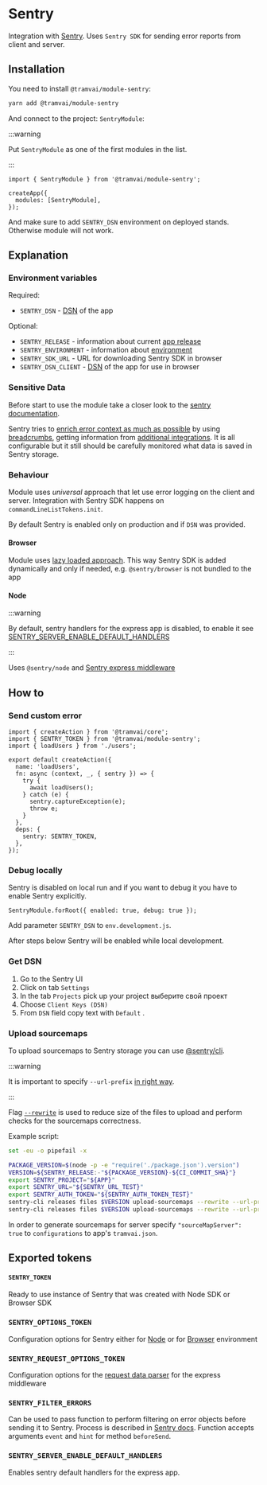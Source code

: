 # Sentry

Integration with [Sentry](https://docs.sentry.io/). Uses `Sentry SDK` for sending error reports from client and server.

## Installation

You need to install `@tramvai/module-sentry`:

```bash
yarn add @tramvai/module-sentry
```

And connect to the project: `SentryModule`:

:::warning

Put `SentryModule` as one of the first modules in the list.

:::

```tsx
import { SentryModule } from '@tramvai/module-sentry';

createApp({
  modules: [SentryModule],
});
```

And make sure to add `SENTRY_DSN` environment on deployed stands. Otherwise module will not work.

## Explanation

### Environment variables

Required:

- `SENTRY_DSN` - [DSN](https://docs.sentry.io/product/sentry-basics/dsn-explainer/) of the app

Optional:

- `SENTRY_RELEASE` - information about current [app release](https://docs.sentry.io/workflow/releases/)
- `SENTRY_ENVIRONMENT` - information about [environment](https://docs.sentry.io/product/sentry-basics/environments/)
- `SENTRY_SDK_URL` - URL for downloading Sentry SDK in browser
- `SENTRY_DSN_CLIENT` - [DSN](https://docs.sentry.io/product/sentry-basics/dsn-explainer/) of the app for use in browser

### Sensitive Data

Before start to use the module take a closer look to the [sentry documentation](https://docs.sentry.io/platforms/javascript/data-management/sensitive-data/).

Sentry tries to [enrich error context as much as possible](https://docs.sentry.io/platforms/javascript/enriching-events/) by using [breadcrumbs](https://docs.sentry.io/platforms/javascript/enriching-events/breadcrumbs/), getting information from [additional integrations](https://docs.sentry.io/platforms/javascript/configuration/integrations/). It is all configurable but it still should be carefully monitored what data is saved in Sentry storage.

### Behaviour

Module uses _universal_ approach that let use error logging on the client and server. Integration with Sentry SDK happens on `commandLineListTokens.init`.

By default Sentry is enabled only on production and if `DSN` was provided.

#### Browser

Module uses [lazy loaded approach](https://docs.sentry.io/platforms/javascript/install/lazy-load-sentry/). This way Sentry SDK is added dynamically and only if needed, e.g. `@sentry/browser` is not bundled to the app

#### Node

:::warning

By default, sentry handlers for the express app is disabled, to enable it see [SENTRY_SERVER_ENABLE_DEFAULT_HANDLERS](#sentry_server_enable_default_handlers)

:::

Uses `@sentry/node` and [Sentry express middleware](https://docs.sentry.io/platforms/node/express/)

## How to

### Send custom error

```tsx
import { createAction } from '@tramvai/core';
import { SENTRY_TOKEN } from '@tramvai/module-sentry';
import { loadUsers } from './users';

export default createAction({
  name: 'loadUsers',
  fn: async (context, _, { sentry }) => {
    try {
      await loadUsers();
    } catch (e) {
      sentry.captureException(e);
      throw e;
    }
  },
  deps: {
    sentry: SENTRY_TOKEN,
  },
});
```

### Debug locally

Sentry is disabled on local run and if you want to debug it you have to enable Sentry explicitly.

```tsx
SentryModule.forRoot({ enabled: true, debug: true });
```

Add parameter `SENTRY_DSN` to `env.development.js`.

After steps below Sentry will be enabled while local development.

### Get DSN

1. Go to the Sentry UI
2. Click on tab `Settings`
3. In the tab `Projects` pick up your project выберите свой проект
4. Choose `Client Keys (DSN)`
5. From `DSN` field copy text with `Default` .

### Upload sourcemaps

To upload sourcemaps to Sentry storage you can use [@sentry/cli](https://github.com/getsentry/sentry-cli).

:::warning

It is important to specify `--url-prefix` [in right way](https://docs.sentry.io/platforms/javascript/config/sourcemaps/#using-sentry-cli).

:::

Flag [`--rewrite`](https://docs.sentry.io/cli/releases/#sentry-cli-sourcemaps) is used to reduce size of the files to upload and perform checks for the sourcemaps correctness.

Example script:

```sh
set -eu -o pipefail -x

PACKAGE_VERSION=$(node -p -e "require('./package.json').version")
VERSION=${SENTRY_RELEASE:-"${PACKAGE_VERSION}-${CI_COMMIT_SHA}"}
export SENTRY_PROJECT="${APP}"
export SENTRY_URL="${SENTRY_URL_TEST}"
export SENTRY_AUTH_TOKEN="${SENTRY_AUTH_TOKEN_TEST}"
sentry-cli releases files $VERSION upload-sourcemaps --rewrite --url-prefix "~/" ./server/ & \
sentry-cli releases files $VERSION upload-sourcemaps --rewrite --url-prefix "~/platform/" ./assets/
```

In order to generate sourcemaps for server specify `"sourceMapServer": true` to `configurations` to app's `tramvai.json`.

## Exported tokens

#### `SENTRY_TOKEN`

Ready to use instance of Sentry that was created with Node SDK or Browser SDK

### `SENTRY_OPTIONS_TOKEN`

Configuration options for Sentry either for [Node](https://docs.sentry.io/platforms/node/configuration/) or for [Browser](https://docs.sentry.io/platforms/javascript/configuration/) environment

### `SENTRY_REQUEST_OPTIONS_TOKEN`

Configuration options for the [request data parser](https://docs.sentry.io/platforms/node/express/) for the express middleware

### `SENTRY_FILTER_ERRORS`

Can be used to pass function to perform filtering on error objects before sending it to Sentry. Process is described in [Sentry docs](https://docs.sentry.io/platforms/javascript/configuration/filtering/). Function accepts arguments `event` and `hint` for method `beforeSend`.

### `SENTRY_SERVER_ENABLE_DEFAULT_HANDLERS`

Enables sentry default handlers for the express app.
